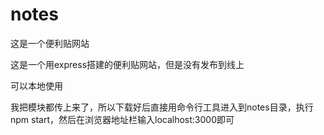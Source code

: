 # notes

这是一个便利贴网站

这是一个用express搭建的便利贴网站，但是没有发布到线上

可以本地使用

我把模块都传上来了，所以下载好后直接用命令行工具进入到notes目录，执行npm start，然后在浏览器地址栏输入localhost:3000即可
